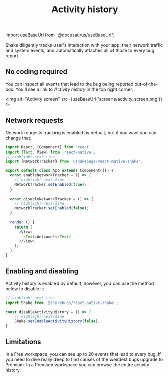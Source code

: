 ﻿---
id: activity
title: Activity history
---
import useBaseUrl from '@docusaurus/useBaseUrl';

Shake diligently tracks user's interaction with your app, their network traffic and system events,
and automatically attaches all of those to every bug report.

## No coding required
You can inspect all events that lead to the bug being reported out-of-the-box. You'll see a link to *Activity history* in the top right corner:

<img
  alt="Activity screen"
  src={useBaseUrl('screens/activity_screen.png')}
/>

## Network requests
Network reuqests tracking is enabled by default, but if you want you can change that:

```javascript title="App.js"
import React, {Component} from 'react';
import {Text, View} from 'react-native';
// highlight-next-line
import {NetworkTracker} from '@shakebugs/react-native-shake';

export default class App extends Component<{}> {
  const enableNetworkTracker = () => {
    // highlight-next-line
    NetworkTracker.setEnabled(true);
  }
  
  const disableNetworkTracker = () => {
    // highlight-next-line
    NetworkTracker.setEnabled(false);
  }
  
  render () {
    return (
      <View>
        <Text>Welcome!</Text>
      </View>
    );
  }
}
```

## Enabling and disabling
Activity history is enabled by default, however, you can use the method below to disable it:

```javascript title="App.js"
// highlight-next-line
import Shake from '@shakebugs/react-native-shake';

const disableActivityHistory = () => {
    // highlight-next-line
    Shake.setEnableActivityHistory(false);
}
```

## Limitations
In a Free workspace, you can see up to 20 events that lead to every bug.
If you need to dive really deep to find causes of the weirdest bugs upgrade to Premium.
In a Premium workspace you can browse the entire activity history.
